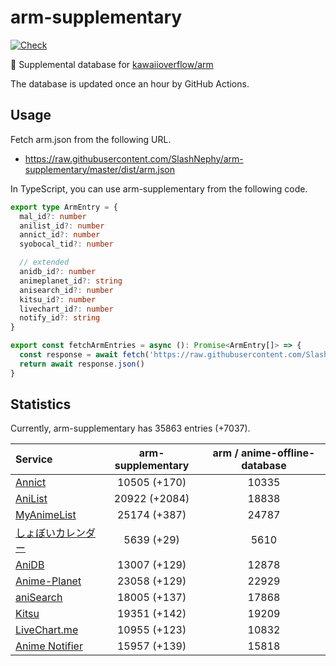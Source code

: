 # arm-supplementary

[![Check](https://github.com/SlashNephy/arm-supplementary/actions/workflows/check-node.yml/badge.svg)](https://github.com/SlashNephy/arm-supplementary/actions/workflows/check-node.yml)

💊 Supplemental database for [kawaiioverflow/arm](https://github.com/kawaiioverflow/arm)

The database is updated once an hour by GitHub Actions.

## Usage

Fetch arm.json from the following URL.

- https://raw.githubusercontent.com/SlashNephy/arm-supplementary/master/dist/arm.json

In TypeScript, you can use arm-supplementary from the following code.

```TypeScript
export type ArmEntry = {
  mal_id?: number
  anilist_id?: number
  annict_id?: number
  syobocal_tid?: number

  // extended
  anidb_id?: number
  animeplanet_id?: string
  anisearch_id?: number
  kitsu_id?: number
  livechart_id?: number
  notify_id?: string
}

export const fetchArmEntries = async (): Promise<ArmEntry[]> => {
  const response = await fetch('https://raw.githubusercontent.com/SlashNephy/arm-supplementary/master/dist/arm.json')
  return await response.json()
}
```

## Statistics

Currently, arm-supplementary has 35863 entries (+7037).

| Service                                     | arm-supplementary | arm / anime-offline-database |
| :------------------------------------------ | :---------------: | :--------------------------: |
| [Annict](https://annict.com)                |   10505 (+170)    |            10335             |
| [AniList](https://anilist.co)               |   20922 (+2084)   |            18838             |
| [MyAnimeList](https://myanimelist.net)      |   25174 (+387)    |            24787             |
| [しょぼいカレンダー](https://cal.syoboi.jp) |    5639 (+29)     |             5610             |
| [AniDB](https://anidb.net)                  |   13007 (+129)    |            12878             |
| [Anime-Planet](https://anime-planet.com)    |   23058 (+129)    |            22929             |
| [aniSearch](https://anisearch.com)          |   18005 (+137)    |            17868             |
| [Kitsu](https://kitsu.io)                   |   19351 (+142)    |            19209             |
| [LiveChart.me](https://livechart.me)        |   10955 (+123)    |            10832             |
| [Anime Notifier](https://notify.moe)        |   15957 (+139)    |            15818             |
